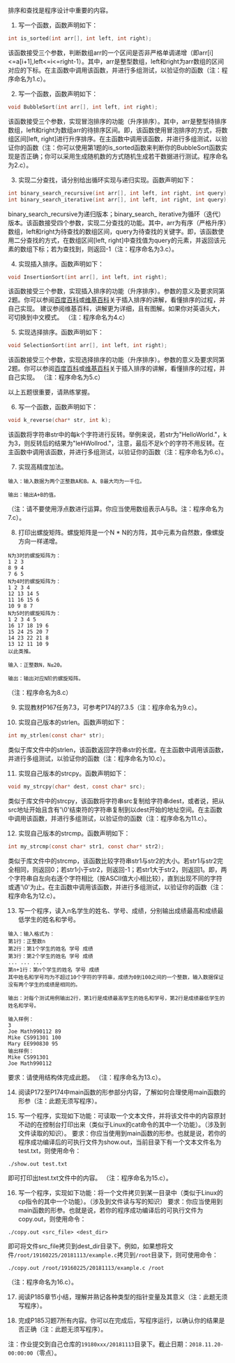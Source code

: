 排序和查找是程序设计中重要的内容。
1. 写一个函数，函数声明如下：
```c
int is_sorted(int arr[], int left, int right);
```
该函数接受三个参数，判断数组arr的一个区间是否非严格单调递增（即arr[i]<=a[i+1],left<=i<=right-1）。其中，arr是整型数组，left和right为arr数组的区间对应的下标。在主函数中调用该函数，并进行多组测试，以验证你的函数（注：程序命名为1.c）。

2. 写一个函数，函数声明如下：
```c
void BubbleSort(int arr[], int left, int right);
```
该函数接受三个参数，实现冒泡排序的功能（升序排序）。其中，arr是整型待排序数组，left和right为数组arr的待排序区间。即，该函数使用冒泡排序的方式，将数组区间[left, right]进行升序排序。在主函数中调用该函数，并进行多组测试，以验证你的函数（注：你可以使用第1题的is_sorted函数来判断你的BubbleSort函数实现是否正确；你可以采用生成随机数的方式随机生成若干数据进行测试。程序命名为2.c）。

3. 实现二分查找，请分别给出循环实现与递归实现。函数声明如下：
```c
int binary_search_recursive(int arr[], int left, int right, int query);
int binary_search_iterative(int arr[], int left, int right, int query);
```
binary_search_recursive为递归版本；binary_search_ iterative为循环（迭代）版本。该函数接受四个参数，实现二分查找的功能。其中，arr为有序（严格升序）数组，left和right为待查找的数组区间，query为待查找的关键字。即，该函数使用二分查找的方式，在数组区间[left, right]中查找值为query的元素，并返回该元素的数组下标；若为查找到，则返回-1（注：程序命名为3.c）。

4. 实现插入排序。函数声明如下：
```c
void InsertionSort(int arr[], int left, int right);
```
该函数接受三个参数，实现插入排序的功能（升序排序）。参数的意义及要求同第2题。你可以参阅[百度百科](https://baike.baidu.com/item/%E6%8F%92%E5%85%A5%E6%8E%92%E5%BA%8F/7214992?fr=aladdin)或[维基百科](https://en.wikipedia.org/wiki/Insertion_sort)关于插入排序的讲解，看懂排序的过程，并自己实现。
建议参阅维基百科，讲解更为详细，且有图解。如果你对英语头大，可切换到中文模式。
（注：程序命名为4.c）

5. 实现选择排序。函数声明如下：
```c
void SelectionSort(int arr[], int left, int right);
```
该函数接受三个参数，实现选择排序的功能（升序排序）。参数的意义及要求同第2题。你可以参阅[百度百科](https://baike.baidu.com/item/%E9%80%89%E6%8B%A9%E6%8E%92%E5%BA%8F/9762418?fr=aladdin)或[维基百科](https://en.wikipedia.org/wiki/Selection_sort)关于插入排序的讲解，看懂排序的过程，并自己实现。
（注：程序命名为5.c）


以上五题很重要，请熟练掌握。

6. 写一个函数，函数声明如下：
```c
void k_reverse(char* str, int k);
```
该函数将字符串str中的每k个字符进行反转。举例来说，若str为"HelloWorld."，k为3，则反转后的结果为"leHWollrod."，注意，最后不足k个的字符不用反转。在主函数中调用该函数，并进行多组测试，以验证你的函数（注：程序命名为6.c）。

7. 实现高精度加法。
```
输入：输入数据为两个正整数A和B。A、B最大均为一千位。
```
```
输出：输出A+B的值。
```
（注：请不要使用浮点数进行运算。你应当使用数组表示A与B。注：程序命名为7.c）。

8. 打印出螺旋矩阵。螺旋矩阵是一个N * N的方阵，其中元素为自然数，像螺旋方向一样递增。
```
N为3时的螺旋矩阵为：
1 2 3
8 9 4
7 6 5
N为4时的螺旋矩阵为：
1 2 3 4
12 13 14 5
11 16 15 6
10 9 8 7
N为5时的螺旋矩阵为：
1 2 3 4 5
16 17 18 19 6
15 24 25 20 7
14 23 22 21 8
13 12 11 10 9
以此类推。
```
```
输入：正整数N，N≤20。
```
```
输出：输出对应N阶的螺旋矩阵。
```
（注：程序命名为8.c）

9. 实现教材P167任务7.3，可参考P174的7.3.5（注：程序命名为9.c）。

10. 实现自己版本的strlen。函数声明如下：
```c
int my_strlen(const char* str);
```
类似于库文件中的strlen，该函数返回字符串str的长度。在主函数中调用该函数，并进行多组测试，以验证你的函数（注：程序命名为10.c）。

11. 实现自己版本的strcpy。函数声明如下：
```c
void my_strcpy(char* dest, const char* src);
```
类似于库文件中的strcpy，该函数将字符串src复制给字符串dest，或者说，把从src地址开始且含有'\0'结束符的字符串复制到以dest开始的地址空间。在主函数中调用该函数，并进行多组测试，以验证你的函数（注：程序命名为11.c）。

12. 实现自己版本的strcmp。函数声明如下：
```c
int my_strcmp(const char* str1, const char* str2);
```
类似于库文件中的strcmp，该函数比较字符串str1与str2的大小。若str1与str2完全相同，则返回0；若str1小于str2，则返回-1；若str1大于str2，则返回1。即，两个字符串自左向右逐个字符相比（按ASCII值大小相比较），直到出现不同的字符或遇'\0'为止。在主函数中调用该函数，并进行多组测试，以验证你的函数（注：程序命名为12.c）。

13. 写一个程序，读入n名学生的姓名、学号、成绩，分别输出成绩最高和成绩最低学生的姓名和学号。
```
输入：输入格式为：
第1行：正整数n
第2行：第1个学生的姓名 学号 成绩
第3行：第2个学生的姓名 学号 成绩
... ... ...
第n+1行：第n个学生的姓名 学号 成绩
其中姓名和学号均为不超过10个字符的字符串，成绩为0到100之间的一个整数，输入数据保证没有两个学生的成绩是相同的。
```
```
输出：对每个测试用例输出2行，第1行是成绩最高学生的姓名和学号，第2行是成绩最低学生的姓名和学号。
```
```
输入样例：
3
Joe Math990112 89
Mike CS991301 100
Mary EE990830 95
输出样例：
Mike CS991301
Joe Math990112
```
要求：请使用结构体完成此题。
（注：程序命名为13.c）。

14. 阅读P172至P174中main函数的形参部分内容，了解如何合理使用main函数的形参（注：此题无须写程序）。

15. 写一个程序，实现如下功能：可读取一个文本文件，并将该文件中的内容原封不动的在控制台打印出来（类似于Linux的cat命令的其中一个功能）。（涉及到文件读取的知识）。
要求：你应当使用到main函数的形参。也就是说，若你的程序成功编译后的可执行文件为show.out，当前目录下有一个文本文件名为test.txt，则使用命令：
```
./show.out test.txt
```
即可打印出test.txt文件中的内容。
（注：程序命名为15.c）。

16. 写一个程序，实现如下功能：将一个文件拷贝到某一目录中（类似于Linux的cp指令的其中一个功能）。（涉及到文件读与写的知识）
要求：你应当使用到main函数的形参。也就是说，若你的程序成功编译后的可执行文件为copy.out，则使用命令：
```
./copy.out <src_file> <dest_dir>
```
即可将文件src_file拷贝到dest_dir目录下。例如，如果想将文件`/root/19160225/20181113/example.c`拷贝到`/root`目录下，则可使用命令：
```
./copy.out /root/19160225/20181113/example.c /root
```
（注：程序命名为16.c）。

17. 阅读P185章节小结，理解并熟记各种类型的指针变量及其意义（注：此题无须写程序）。

18. 完成P185习题7所有内容。你可以在完成后，写程序运行，以确认你的结果是否正确（注：此题无须写程序）。

注：作业提交到自己仓库的`19180xxx/20181113`目录下。截止日期：`2018.11.20-00:00:00`（零点）。
